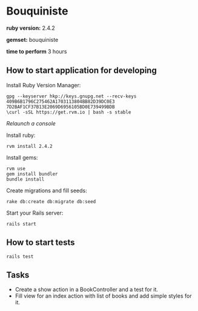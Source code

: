 # Bouquiniste

**ruby version:** 2.4.2

**gemset:** bouquiniste

**time to perform** 3 hours

## How to start application for developing

Install Ruby Version Manager:

```
gpg --keyserver hkp://keys.gnupg.net --recv-keys 409B6B1796C275462A1703113804BB82D39DC0E3 7D2BAF1CF37B13E2069D6956105BD0E739499BDB
\curl -sSL https://get.rvm.io | bash -s stable

```
_Relaunch a console_


Install ruby:

```
rvm install 2.4.2

```

Install gems:

```
rvm use
gem install bundler
bundle install

```

Create migrations and fill seeds:

```
rake db:create db:migrate db:seed
```

Start your Rails server:

```
rails start
```

## How to start tests

```
rails test
```

## Tasks

* Create a show action in a BookController and a test for it.
* Fill view for an index action with list of books and add simple styles for it.